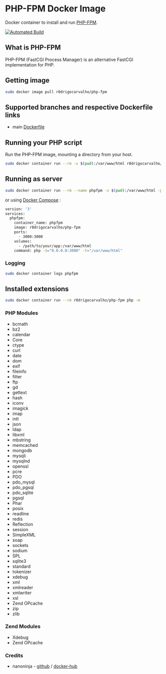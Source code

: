 # PHP-FPM Docker Image

Docker container to install and run [PHP-FPM](https://php-fpm.org/).

[![Automated Build](https://img.shields.io/docker/automated/jrottenberg/ffmpeg.svg)](https://hub.docker.com/repository/docker/r0drigocarvalho/php-fpm/general)

## What is PHP-FPM

PHP-FPM (FastCGI Process Manager) is an alternative FastCGI implementation for PHP.

## Getting image

```sh
sudo docker image pull r0drigocarvalho/php-fpm
```

## Supported branches and respective Dockerfile links

- main [Dockerfile](https://github.com/r0drigocarvalho/php-fpm/blob/main/Dockerfile)


## Running your PHP script

Run the PHP-FPM image, mounting a directory from your host.

```sh
sudo docker container run --rm -v $(pwd):/var/www/html r0drigocarvalho/php-fpm php index.php
```

## Running as server

```sh
sudo docker container run --rm --name phpfpm -v $(pwd):/var/www/html -p 3000:3000 r0drigocarvalho/php-fpm php -S="0.0.0.0:3000" -t="/var/www/html"
```

or using [Docker Compose](https://docs.docker.com/compose/) :

```sh
version: '3'
services:
  phpfpm:
    container_name: phpfpm
    image: r0drigocarvalho/php-fpm
    ports:
      - 3000:3000
    volumes:
      - /path/to/your/app:/var/www/html
    command: php -S="0.0.0.0:3000" -t="/var/www/html"
```


### Logging

```sh
sudo docker container logs phpfpm
```

## Installed extensions

```bash
sudo docker container run --rm r0drigocarvalho/php-fpm php -m
```

### PHP Modules

- bcmath
- bz2
- calendar
- Core
- ctype
- curl
- date
- dom
- exif
- fileinfo
- filter
- ftp
- gd
- gettext
- hash
- iconv
- imagick
- imap
- intl
- json
- ldap
- libxml
- mbstring
- memcached
- mongodb
- mysqli
- mysqlnd
- openssl
- pcre
- PDO
- pdo_mysql
- pdo_pgsql
- pdo_sqlite
- pgsql
- Phar
- posix
- readline
- redis
- Reflection
- session
- SimpleXML
- soap
- sockets
- sodium
- SPL
- sqlite3
- standard
- tokenizer
- xdebug
- xml
- xmlreader
- xmlwriter
- xsl
- Zend OPcache
- zip
- zlib

### Zend Modules

- Xdebug
- Zend OPcache

### Credits

- nanoninja - [github](https://github.com/nanoninja/php-fpm) / [docker-hub](https://hub.docker.com/u/nanoninja)
